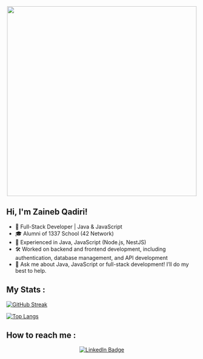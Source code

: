 <div id="header" align="center">
  <img src="https://media0.giphy.com/media/LMcB8XospGZO8UQq87/giphy.gif" width="500"/>
</div>

<h2> Hi, I'm Zaineb Qadiri!</h2>

- 🔭 Full-Stack Developer | Java & JavaScript
- 🎓 Alumni of 1337 School (42 Network)
- 💼 Experienced in Java, JavaScript (Node.js, NestJS)
- 🛠 Worked on backend and frontend development, including authentication, database management, and API development
- 💬 Ask me about Java, JavaScript or full-stack development! I’ll do my best to help.


<h2> My Stats : </h2>

[![GitHub Streak](http://github-readme-streak-stats.herokuapp.com?user=Zqadiri&theme=dark&background=000000)](https://git.io/streak-stats)

[![Top Langs](https://github-readme-stats.vercel.app/api/top-langs/?username=Zqadiri&layout=compact&theme=vision-friendly-dark)](https://github.com/anuraghazra/github-readme-stats)
 
<h2> How to reach me : </h2>
 <p id="badges" align="center">
  <a href="your-linkedin-URL">
    <img src="[www.linkedin.com/in/zainebqadiri](https://www.linkedin.com/in/zainebqadiri/)" alt="LinkedIn Badge"/>
  </a>
</p>

<div align="center">
  <img src="https://komarev.com/ghpvc/?username=Zqadiri&style=flat-square&color=blue" alt=""/>
</div>

